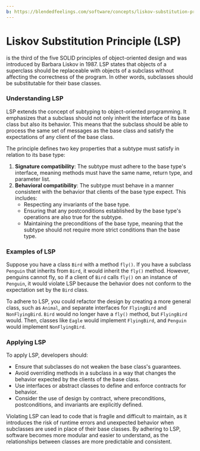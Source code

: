 ```yaml
---
b: https://blendedfeelings.com/software/concepts/liskov-substitution-principle-lsp.md
---
```


# Liskov Substitution Principle (LSP) 
is the third of the five SOLID principles of object-oriented design and was introduced by Barbara Liskov in 1987. LSP states that objects of a superclass should be replaceable with objects of a subclass without affecting the correctness of the program. In other words, subclasses should be substitutable for their base classes.

### Understanding LSP

LSP extends the concept of subtyping to object-oriented programming. It emphasizes that a subclass should not only inherit the interface of its base class but also its behavior. This means that the subclass should be able to process the same set of messages as the base class and satisfy the expectations of any client of the base class.

The principle defines two key properties that a subtype must satisfy in relation to its base type:

1. **Signature compatibility**: The subtype must adhere to the base type's interface, meaning methods must have the same name, return type, and parameter list.
2. **Behavioral compatibility**: The subtype must behave in a manner consistent with the behavior that clients of the base type expect. This includes:
   - Respecting any invariants of the base type.
   - Ensuring that any postconditions established by the base type's operations are also true for the subtype.
   - Maintaining the preconditions of the base type, meaning that the subtype should not require more strict conditions than the base type.

### Examples of LSP

Suppose you have a class `Bird` with a method `fly()`. If you have a subclass `Penguin` that inherits from `Bird`, it would inherit the `fly()` method. However, penguins cannot fly, so if a client of `Bird` calls `fly()` on an instance of `Penguin`, it would violate LSP because the behavior does not conform to the expectation set by the `Bird` class.

To adhere to LSP, you could refactor the design by creating a more general class, such as `Animal`, and separate interfaces for `FlyingBird` and `NonFlyingBird`. `Bird` would no longer have a `fly()` method, but `FlyingBird` would. Then, classes like `Eagle` would implement `FlyingBird`, and `Penguin` would implement `NonFlyingBird`.

### Applying LSP

To apply LSP, developers should:

- Ensure that subclasses do not weaken the base class's guarantees.
- Avoid overriding methods in a subclass in a way that changes the behavior expected by the clients of the base class.
- Use interfaces or abstract classes to define and enforce contracts for behavior.
- Consider the use of design by contract, where preconditions, postconditions, and invariants are explicitly defined.

Violating LSP can lead to code that is fragile and difficult to maintain, as it introduces the risk of runtime errors and unexpected behavior when subclasses are used in place of their base classes. By adhering to LSP, software becomes more modular and easier to understand, as the relationships between classes are more predictable and consistent.